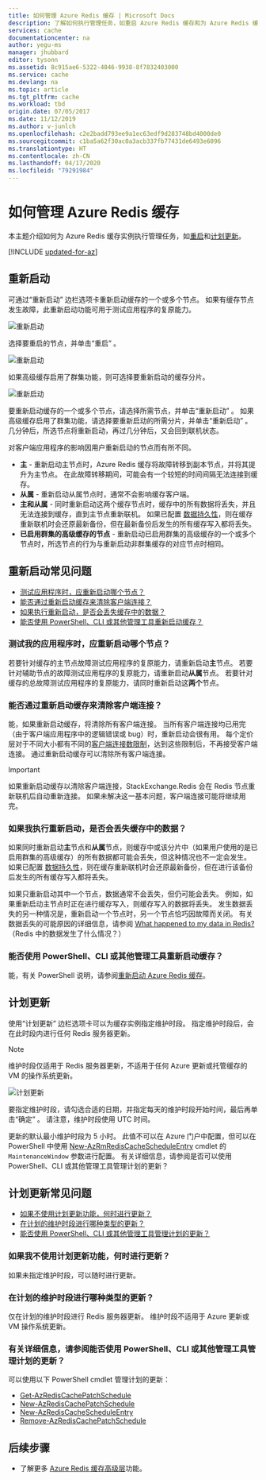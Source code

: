 ```yaml
---
title: 如何管理 Azure Redis 缓存 | Microsoft Docs
description: 了解如何执行管理任务，如重启 Azure Redis 缓存和为 Azure Redis 缓存计划更新
services: cache
documentationcenter: na
author: yegu-ms
manager: jhubbard
editor: tysonn
ms.assetid: 8c915ae6-5322-4046-9938-8f7832403000
ms.service: cache
ms.devlang: na
ms.topic: article
ms.tgt_pltfrm: cache
ms.workload: tbd
origin.date: 07/05/2017
ms.date: 11/12/2019
ms.author: v-junlch
ms.openlocfilehash: c2e2badd793ee9a1ec63edf9d283748bd4000de0
ms.sourcegitcommit: c1ba5a62f30ac0a3acb337fb77431de6493e6096
ms.translationtype: HT
ms.contentlocale: zh-CN
ms.lasthandoff: 04/17/2020
ms.locfileid: "79291984"
---
```

# <a name="how-to-administer-azure-cache-for-redis"></a>如何管理 Azure Redis 缓存
本主题介绍如何为 Azure Redis 缓存实例执行管理任务，如[重启](#reboot)和[计划更新](#schedule-updates)。

[!INCLUDE [updated-for-az](../../includes/updated-for-az.md)]

## <a name="reboot"></a>重新启动
可通过“重新启动”  边栏选项卡重新启动缓存的一个或多个节点。 如果有缓存节点发生故障，此重新启动功能可用于测试应用程序的复原能力。

![重新启动](./media/cache-administration/redis-cache-administration-reboot.png)

选择要重启的节点，并单击“重启”  。

![重新启动](./media/cache-administration/redis-cache-reboot.png)

如果高级缓存启用了群集功能，则可选择要重新启动的缓存分片。

![重新启动](./media/cache-administration/redis-cache-reboot-cluster.png)

要重新启动缓存的一个或多个节点，请选择所需节点，并单击“重新启动”  。 如果高级缓存启用了群集功能，请选择要重新启动的所需分片，并单击“重新启动”  。 几分钟后，所选节点将重新启动，再过几分钟后，又会回到联机状态。

对客户端应用程序的影响因用户重新启动的节点而有所不同。

* **主** - 重新启动主节点时，Azure Redis 缓存将故障转移到副本节点，并将其提升为主节点。 在此故障转移期间，可能会有一个较短的时间间隔无法连接到缓存。
* **从属** - 重新启动从属节点时，通常不会影响缓存客户端。
* **主和从属** - 同时重新启动这两个缓存节点时，缓存中的所有数据将丢失，并且无法连接到缓存，直到主节点重新联机。 如果已配置 [数据持久性](cache-how-to-premium-persistence.md)，则在缓存重新联机时会还原最新备份，但在最新备份后发生的所有缓存写入都将丢失。
* **已启用群集的高级缓存的节点** - 重新启动已启用群集的高级缓存的一个或多个节点时，所选节点的行为与重新启动非群集缓存的对应节点时相同。

## <a name="reboot-faq"></a>重新启动常见问题
* [测试应用程序时，应重新启动哪个节点？](#which-node-should-i-reboot-to-test-my-application)
* [能否通过重新启动缓存来清除客户端连接？](#can-i-reboot-the-cache-to-clear-client-connections)
* [如果执行重新启动，是否会丢失缓存中的数据？](#will-i-lose-data-from-my-cache-if-i-do-a-reboot)
* [能否使用 PowerShell、CLI 或其他管理工具重新启动缓存？](#can-i-reboot-my-cache-using-powershell-cli-or-other-management-tools)

### <a name="which-node-should-i-reboot-to-test-my-application"></a>测试我的应用程序时，应重新启动哪个节点？
若要针对缓存的主节点故障测试应用程序的复原能力，请重新启动**主**节点。 若要针对辅助节点的故障测试应用程序的复原能力，请重新启动**从属**节点。 若要针对缓存的总故障测试应用程序的复原能力，请同时重新启动这**两个**节点。

### <a name="can-i-reboot-the-cache-to-clear-client-connections"></a>能否通过重新启动缓存来清除客户端连接？
能，如果重新启动缓存，将清除所有客户端连接。 当所有客户端连接均已用完（由于客户端应用程序中的逻辑错误或 bug）时，重新启动会很有用。 每个定价层对于不同大小都有不同的[客户端连接数限制](cache-configure.md#default-redis-server-configuration)，达到这些限制后，不再接受客户端连接。 通过重新启动缓存可以清除所有客户端连接。

> [!IMPORTANT]
> 如果重新启动缓存以清除客户端连接，StackExchange.Redis 会在 Redis 节点重新联机后自动重新连接。 如果未解决这一基本问题，客户端连接可能将继续用完。
> 
> 

### <a name="will-i-lose-data-from-my-cache-if-i-do-a-reboot"></a>如果我执行重新启动，是否会丢失缓存中的数据？
如果同时重新启动**主**节点和**从属**节点，则缓存中或该分片中（如果用户使用的是已启用群集的高级缓存）的所有数据都可能会丢失，但这种情况也不一定会发生。 如果已配置 [数据持久性](cache-how-to-premium-persistence.md)，则在缓存重新联机时会还原最新备份，但在进行该备份后发生的所有缓存写入都将丢失。

如果只重新启动其中一个节点，数据通常不会丢失，但仍可能会丢失。 例如，如果重新启动主节点时正在进行缓存写入，则缓存写入的数据将丢失。 发生数据丢失的另一种情况是，重新启动一个节点时，另一个节点恰巧因故障而关闭。 有关数据丢失的可能原因的详细信息，请参阅 [What happened to my data in Redis?](https://gist.github.com/JonCole/b6354d92a2d51c141490f10142884ea4#file-whathappenedtomydatainredis-md)（Redis 中的数据发生了什么情况？）

### <a name="can-i-reboot-my-cache-using-powershell-cli-or-other-management-tools"></a>能否使用 PowerShell、CLI 或其他管理工具重新启动缓存？
能，有关 PowerShell 说明，请参阅[重新启动 Azure Redis 缓存](cache-how-to-manage-redis-cache-powershell.md#to-reboot-an-azure-cache-for-redis)。

## <a name="schedule-updates"></a>计划更新
使用“计划更新”  边栏选项卡可以为缓存实例指定维护时段。 指定维护时段后，会在此时段内进行任何 Redis 服务器更新。 

> [!NOTE] 
> 维护时段仅适用于 Redis 服务器更新，不适用于任何 Azure 更新或托管缓存的 VM 的操作系统更新。
>

![计划更新](./media/cache-administration/redis-schedule-updates.png)

要指定维护时段，请勾选合适的日期，并指定每天的维护时段开始时间，最后再单击“确定”  。 请注意，维护时段使用 UTC 时间。 

更新的默认最小维护时段为 5 小时。 此值不可以在 Azure 门户中配置，但可以在 PowerShell 中使用 [New-AzRmRedisCacheScheduleEntry](https://docs.microsoft.com/powershell/module/az.rediscache/new-azrediscachescheduleentry) cmdlet 的 `MaintenanceWindow` 参数进行配置。 有关详细信息，请参阅是否可以使用 PowerShell、CLI 或其他管理工具管理计划的更新？

## <a name="schedule-updates-faq"></a>计划更新常见问题
* [如果不使用计划更新功能，何时进行更新？](#when-do-updates-occur-if-i-dont-use-the-schedule-updates-feature)
* [在计划的维护时段进行哪种类型的更新？](#what-type-of-updates-are-made-during-the-scheduled-maintenance-window)
* [能否使用 PowerShell、CLI 或其他管理工具管理计划的更新？](#can-i-managed-scheduled-updates-using-powershell-cli-or-other-management-tools)

### <a name="when-do-updates-occur-if-i-dont-use-the-schedule-updates-feature"></a>如果我不使用计划更新功能，何时进行更新？
如果未指定维护时段，可以随时进行更新。

### <a name="what-type-of-updates-are-made-during-the-scheduled-maintenance-window"></a>在计划的维护时段进行哪种类型的更新？
仅在计划的维护时段进行 Redis 服务器更新。 维护时段不适用于 Azure 更新或 VM 操作系统更新。

### <a name="can-i-managed-scheduled-updates-using-powershell-cli-or-other-management-tools"></a>有关详细信息，请参阅能否使用 PowerShell、CLI 或其他管理工具管理计划的更新？
可以使用以下 PowerShell cmdlet 管理计划的更新：

* [Get-AzRedisCachePatchSchedule](https://docs.microsoft.com/powershell/module/az.rediscache/get-azrediscachepatchschedule)
* [New-AzRedisCachePatchSchedule](https://docs.microsoft.com/powershell/module/az.rediscache/new-azrediscachepatchschedule)
* [New-AzRedisCacheScheduleEntry](https://docs.microsoft.com/powershell/module/az.rediscache/new-azrediscachescheduleentry)
* [Remove-AzRedisCachePatchSchedule](https://docs.microsoft.com/powershell/module/az.rediscache/remove-azrediscachepatchschedule)

## <a name="next-steps"></a>后续步骤
* 了解更多 [Azure Redis 缓存高级层](cache-premium-tier-intro.md)功能。

<!-- Update_Description: link update -->
